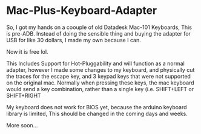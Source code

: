 # Mac-Plus-Keyboard-Adapter


So, I got my hands on a coouple of old Datadesk Mac-101 Keyboards, This is pre-ADB. Instead of doing the sensible thing and buying the adapter for USB for like 30 dollars, I made my own because I can.


Now it is free lol.


This Includes Support for Hot-Pluggability and will function as a normal adapter, however I made some changes to my keyboard, and physically cut the traces for the escape key, and 3 keypad keys that were not supported on the original mac. Normally when pressing these keys, the mac keyboard would send a key combination, rather than a single key (i.e. SHIFT+LEFT or SHIFT+RIGHT


My keyboard does not work for BIOS yet, because the arduino keyboard library is limited,  This should be changed in the coming days and weeks.

More soon...
